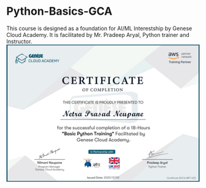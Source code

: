 # Python-Basics-GCA

This course is designed as a foundation for AI/ML Interestship by Genese Cloud Academy. It is facilitated by Mr. Pradeep Aryal, Python trainer and Instructor.
<img src="https://github.com/np-n/Python-Basics-GCA/blob/main/Python%20Basics_Netra%20Prasad%20Neupane.jpg">
